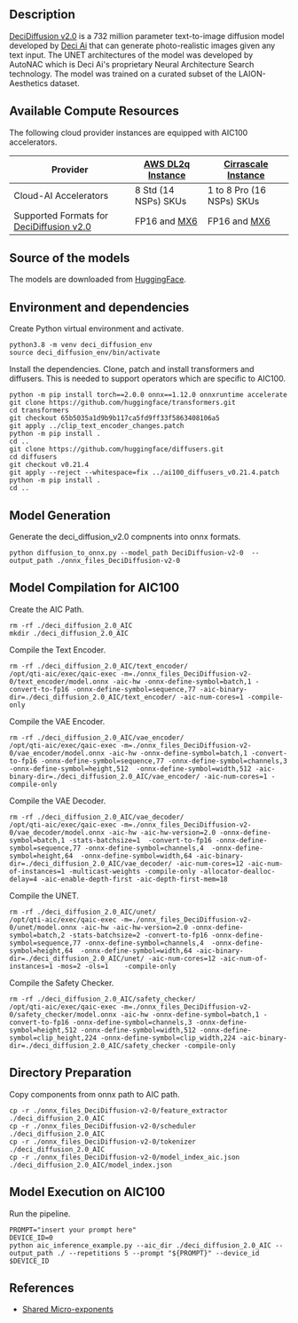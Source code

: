 ## Description
[DeciDiffusion v2.0](https://huggingface.co/Deci/DeciDiffusion-v2-0) is a 732 million parameter text-to-image diffusion model developed by [Deci Ai](https://deci.ai) that can generate photo-realistic images given any text input. The UNET architectures of the model was developed by AutoNAC which is Deci Ai's proprietary Neural Architecture Search technology. The model was trained on a curated subset of the LAION-Aesthetics dataset. 

## Available Compute Resources
The following cloud provider instances are equipped with AIC100 accelerators. 

|Provider | [AWS DL2q Instance](https://aws.amazon.com/ec2/instance-types/dl2q/) | [Cirrascale Instance](https://cirrascale.com/solutions-qualcomm-cloud-ai100.php) |
| --------------------- | --------------------- | -------------------------- |
|Cloud-AI Accelerators  |  8 Std (14 NSPs) SKUs | 1 to 8 Pro (16 NSPs) SKUs  |
|Supported Formats for [DeciDiffusion v2.0](https://huggingface.co/Deci/DeciDiffusion-v2-0)| FP16 and [MX6](https://arxiv.org/abs/2302.08007)  | FP16 and [MX6](https://arxiv.org/abs/2302.08007) |


## Source of the models
The models are downloaded from [HuggingFace](https://huggingface.co/Deci/DeciDiffusion-v2-0).

## Environment and dependencies
Create Python virtual environment and activate.
```commandline
python3.8 -m venv deci_diffusion_env
source deci_diffusion_env/bin/activate
```
Install the dependencies. Clone, patch and install transformers and diffusers. This is needed to support operators which are specific to AIC100.
```commandline
python -m pip install torch==2.0.0 onnx==1.12.0 onnxruntime accelerate
git clone https://github.com/huggingface/transformers.git
cd transformers
git checkout 65b5035a1d9b9b117ca5fd9ff33f5863408106a5 
git apply ../clip_text_encoder_changes.patch
python -m pip install .
cd ..
git clone https://github.com/huggingface/diffusers.git
cd diffusers
git checkout v0.21.4
git apply --reject --whitespace=fix ../ai100_diffusers_v0.21.4.patch
python -m pip install .
cd ..
```
## Model Generation
Generate the deci_diffusion_v2.0 compnents into onnx formats.
```commandline
python diffusion_to_onnx.py --model_path DeciDiffusion-v2-0  --output_path ./onnx_files_DeciDiffusion-v2-0
```
## Model Compilation for AIC100
Create the AIC Path.
```commandline
rm -rf ./deci_diffusion_2.0_AIC
mkdir ./deci_diffusion_2.0_AIC
```
Compile the Text Encoder.
```commandline
rm -rf ./deci_diffusion_2.0_AIC/text_encoder/
/opt/qti-aic/exec/qaic-exec -m=./onnx_files_DeciDiffusion-v2-0/text_encoder/model.onnx -aic-hw -onnx-define-symbol=batch,1 -convert-to-fp16 -onnx-define-symbol=sequence,77 -aic-binary-dir=./deci_diffusion_2.0_AIC/text_encoder/ -aic-num-cores=1 -compile-only
```
Compile the VAE Encoder.
```commandline
rm -rf ./deci_diffusion_2.0_AIC/vae_encoder/
/opt/qti-aic/exec/qaic-exec -m=./onnx_files_DeciDiffusion-v2-0/vae_encoder/model.onnx -aic-hw -onnx-define-symbol=batch,1 -convert-to-fp16 -onnx-define-symbol=sequence,77 -onnx-define-symbol=channels,3  -onnx-define-symbol=height,512  -onnx-define-symbol=width,512 -aic-binary-dir=./deci_diffusion_2.0_AIC/vae_encoder/ -aic-num-cores=1 -compile-only
```
Compile the VAE Decoder.
```commandline
rm -rf ./deci_diffusion_2.0_AIC/vae_decoder/
/opt/qti-aic/exec/qaic-exec -m=./onnx_files_DeciDiffusion-v2-0/vae_decoder/model.onnx -aic-hw -aic-hw-version=2.0 -onnx-define-symbol=batch,1 -stats-batchsize=1  -convert-to-fp16 -onnx-define-symbol=sequence,77 -onnx-define-symbol=channels,4  -onnx-define-symbol=height,64  -onnx-define-symbol=width,64 -aic-binary-dir=./deci_diffusion_2.0_AIC/vae_decoder/ -aic-num-cores=12 -aic-num-of-instances=1 -multicast-weights -compile-only -allocator-dealloc-delay=4 -aic-enable-depth-first -aic-depth-first-mem=18
```
Compile the UNET.
```commandline
rm -rf ./deci_diffusion_2.0_AIC/unet/
/opt/qti-aic/exec/qaic-exec -m=./onnx_files_DeciDiffusion-v2-0/unet/model.onnx -aic-hw -aic-hw-version=2.0 -onnx-define-symbol=batch,2 -stats-batchsize=2 -convert-to-fp16 -onnx-define-symbol=sequence,77 -onnx-define-symbol=channels,4  -onnx-define-symbol=height,64  -onnx-define-symbol=width,64 -aic-binary-dir=./deci_diffusion_2.0_AIC/unet/ -aic-num-cores=12 -aic-num-of-instances=1 -mos=2 -ols=1    -compile-only
```
Compile the Safety Checker.
```commandline
rm -rf ./deci_diffusion_2.0_AIC/safety_checker/
/opt/qti-aic/exec/qaic-exec -m=./onnx_files_DeciDiffusion-v2-0/safety_checker/model.onnx -aic-hw -onnx-define-symbol=batch,1 -convert-to-fp16 -onnx-define-symbol=channels,3 -onnx-define-symbol=height,512 -onnx-define-symbol=width,512 -onnx-define-symbol=clip_height,224 -onnx-define-symbol=clip_width,224 -aic-binary-dir=./deci_diffusion_2.0_AIC/safety_checker -compile-only
```
## Directory Preparation
Copy components from onnx path to AIC path.
```commandline
cp -r ./onnx_files_DeciDiffusion-v2-0/feature_extractor ./deci_diffusion_2.0_AIC
cp -r ./onnx_files_DeciDiffusion-v2-0/scheduler ./deci_diffusion_2.0_AIC
cp -r ./onnx_files_DeciDiffusion-v2-0/tokenizer ./deci_diffusion_2.0_AIC
cp -r ./onnx_files_DeciDiffusion-v2-0/model_index_aic.json ./deci_diffusion_2.0_AIC/model_index.json
```
## Model Execution on AIC100
Run the pipeline.
```commandline
PROMPT="insert your prompt here"
DEVICE_ID=0
python aic_inference_example.py --aic_dir ./deci_diffusion_2.0_AIC --output_path ./ --repetitions 5 --prompt "${PROMPT}" --device_id $DEVICE_ID
```

## References 
- [Shared Micro-exponents](https://arxiv.org/abs/2302.08007)
